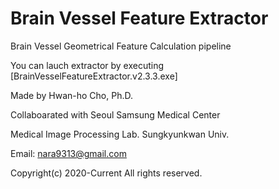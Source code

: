 # Brain Vessel Feature Extractor

Brain Vessel Geometrical Feature Calculation pipeline

You can lauch extractor by executing [BrainVesselFeatureExtractor.v2.3.3.exe]

Made by Hwan-ho Cho, Ph.D.


Collaboarated with Seoul Samsung Medical Center

Medical Image Processing Lab. Sungkyunkwan Univ.


Email: nara9313@gmail.com

Copyright(c) 2020-Current All rights reserved.
